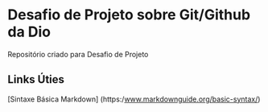 # Desafio de Projeto sobre Git/Github da Dio

Repositório criado para Desafio de Projeto

## Links Úties

[Sintaxe Básica Markdown] (https:/www.markdownguide.org/basic-syntax/)
